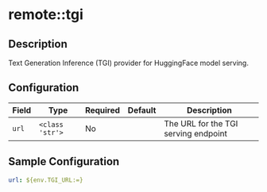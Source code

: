 # remote::tgi

## Description

Text Generation Inference (TGI) provider for HuggingFace model serving.

## Configuration

| Field | Type | Required | Default | Description |
|-------|------|----------|---------|-------------|
| `url` | `<class 'str'>` | No |  | The URL for the TGI serving endpoint |

## Sample Configuration

```yaml
url: ${env.TGI_URL:=}

```

